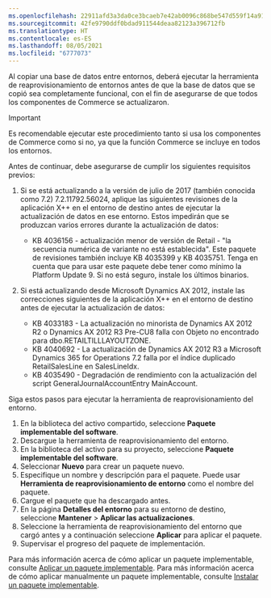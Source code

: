 ```yaml
---
ms.openlocfilehash: 22911afd3a3da0ce3bcaeb7e42ab0096c868be547d559f14a91e09d6e6e12c08
ms.sourcegitcommit: 42fe9790ddf0bdad911544deaa82123a396712fb
ms.translationtype: HT
ms.contentlocale: es-ES
ms.lasthandoff: 08/05/2021
ms.locfileid: "6777073"
---
```

Al copiar una base de datos entre entornos, deberá ejecutar la herramienta de reaprovisionamiento de entornos antes de que la base de datos que se copió sea completamente funcional, con el fin de asegurarse de que todos los componentes de Commerce se actualizaron.

> [!IMPORTANT]
> Es recomendable ejecutar este procedimiento tanto si usa los componentes de Commerce como si no, ya que la función Commerce se incluye en todos los entornos. 

Antes de continuar, debe asegurarse de cumplir los siguientes requisitos previos:
1. Si se está actualizando a la versión de julio de 2017 (también conocida como 7.2) 7.2.11792.56024, aplique las siguientes revisiones de la aplicación X++ en el entorno de destino antes de ejecutar la actualización de datos en ese entorno. Estos impedirán que se produzcan varios errores durante la actualización de datos:

    - KB 4036156 - actualización menor de versión de Retail - "la secuencia numérica de variante no está establecida". Este paquete de revisiones también incluye KB 4035399 y KB 4035751. Tenga en cuenta que para usar este paquete debe tener como mínimo la Platform Update 9. Si no está seguro, instale los últimos binarios.
    
2. Si está actualizando desde Microsoft Dynamics AX 2012, instale las correcciones siguientes de la aplicación X++ en el entorno de destino antes de ejecutar la actualización de datos:
    - KB 4033183 - La actualización no minorista de Dynamics AX 2012 R2 o Dynamics AX 2012 R3 Pre-CU8 falla con Objeto no encontrado para dbo.RETAILTILLLAYOUTZONE.
    - KB 4040692 - La actualización de Dynamics AX 2012 R3 a Microsoft Dynamics 365 for Operations 7.2 falla por el índice duplicado RetailSalesLine en SalesLineIdx.
    - KB 4035490 - Degradación de rendimiento con la actualización del script GeneralJournalAccountEntry MainAccount.


Siga estos pasos para ejecutar la herramienta de reaprovisionamiento del entorno.

1. En la biblioteca del activo compartido, seleccione **Paquete implementable del software**.
2. Descargue la herramienta de reaprovisionamiento del entorno.
3. En la biblioteca del activo para su proyecto, seleccione **Paquete implementable del software**.
4. Seleccionar **Nuevo** para crear un paquete nuevo.
5. Especifique un nombre y descripción para el paquete. Puede usar **Herramienta de reaprovisionamiento de entorno** como el nombre del paquete.
6. Cargue el paquete que ha descargado antes.
7. En la página **Detalles del entorno** para su entorno de destino, seleccione **Mantener** > **Aplicar las actualizaciones**.
8. Seleccione la herramienta de reaprovisionamiento del entorno que cargó antes y a continuación seleccione **Aplicar** para aplicar el paquete.
9. Supervisar el progreso del paquete de implementación. 

Para más información acerca de cómo aplicar un paquete implementable, consulte [Aplicar un paquete implementable](../deployment/create-apply-deployable-package.md). Para más información acerca de cómo aplicar manualmente un paquete implementable, consulte [Instalar un paquete implementable](../deployment/install-deployable-package.md).
